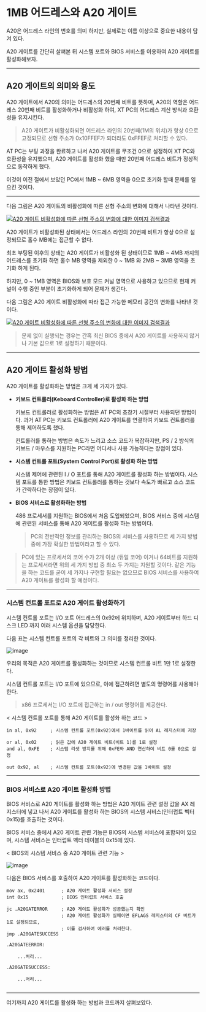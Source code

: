 # 1MB 어드레스와 A20 게이트

A20은 어드레스 라인의 번호를 의미 하지만, 실제로는 이름 이상으로 중요한 내용이 담겨 있다.

A20 게이트를 간단히 살펴본 뒤 시스템 포트와 BIOS 서비스를 이용하여 A20 게이트를 활성화해보자.

<hr>

## A20 게이트의 의미와 용도

A20 게이트에서 A20의 의미는 어드레스의 20번째 비트를 뜻하며,
A20의 역할은 어드레스 20번째 비트를 활성화하거나 비활성화 하여,
XT PC의 어드레스 계산 방식과 호환성을 유지시킨다.

> A20 게이트가 비활성화되면 어드레스 라인의 20번째(1M의 위치)가 항상 0으로 고정되므로 
> 선형 주소가 0x10FFEF가 되더라도 0xFFEF로 처리할 수 있다.

AT PC는 부팅 과정을 완료하고 나서 A20 게이트를 무조건 0으로 설정하여 XT PC와 호환성을 유지했으며,
A20 게이트를 활성화 했을 때만 20번째 어드레스 비트가 정상적으로 동작하게 했다.

이것이 이전 절에서 보았던 PC에서 1MB ~ 6MB 영역을 0으로 초기화 할때 문제를 일으킨 것이다.

<hr>

다음 그림은 A20 게이트의 비활성화에 따른 선형 주소의 변화에 대해서 나타낸 것이다.

[![A20 게이트 비활성화에 따른 선형 주소의 변화에 대한 이미지 검색결과](http://cfs15.tistory.com/image/8/tistory/2008/12/28/17/05/49573356ef5e6)](https://www.google.com/url?sa=i&rct=j&q=&esrc=s&source=images&cd=&ved=2ahUKEwiP_9TlvaXjAhW0y4sBHQuSCU4QjRx6BAgBEAU&url=https%3A%2F%2Fkkamagui.tistory.com%2F619&psig=AOvVaw3lmwwuynJh-anMMeErbsdl&ust=1562680806175751)



A20 게이트가 비활성화된 상태에서는 어드레스 라인의 20번째 비트가 항상 0으로 설정되므로
홀수 MB에는 접근할 수 없다.

최초 부팅된 이후의 상태는 A20 게이트가 비활성화 된 상태이므로 1MB ~ 4MB 까지의 어드레스를 초기화 하면 홀수 MB 영역을 제외한 0 ~ 1MB 와 2MB ~ 3MB 영역을 초기화 하게 된다.

하지만, 0 ~ 1MB 영역은 BIOS와 보호 모드 커널 영역으로 사용하고 있으므로 현재 커널이 수행 중인 부분이 초기화하게 되어 문제가 생긴다.



다음 그림은 A20 게이트 비활성화에 따라 접근 가능한 메모리 공간의 변화를 나타낸 것이다.

[![A20 게이트 비활성화에 따른 선형 주소의 변화에 대한 이미지 검색결과](http://cfs13.tistory.com/image/27/tistory/2008/12/28/17/41/49573bb2acd45)](https://www.google.com/url?sa=i&rct=j&q=&esrc=s&source=images&cd=&cad=rja&uact=8&ved=2ahUKEwjMzZOrvqXjAhVcIqYKHfdlBXsQjRx6BAgBEAU&url=%2Furl%3Fsa%3Di%26rct%3Dj%26q%3D%26esrc%3Ds%26source%3Dimages%26cd%3D%26ved%3D%26url%3Dhttps%3A%2F%2Fkkamagui.tistory.com%2F619%26psig%3DAOvVaw3lmwwuynJh-anMMeErbsdl%26ust%3D1562680806175751&psig=AOvVaw3lmwwuynJh-anMMeErbsdl&ust=1562680806175751)

> 문제 없이 실행되는 경우는
> 간혹 최신 BIOS 중에서 A20 게이트를 사용하지 않거나 기본 값으로 1로 설정하기 때문이다.



<hr>



## A20 게이트 활성화 방법

A20 게이트를 활성화하는 방법은 크게 세 가지가 있다.

- **키보드 컨트롤러(Keboard Controller)로 활성화 하는 방법**

  키보드 컨트롤러로 활성화하는 방법은 AT PC의 초창기 시절부터 사용되던 방법이다.
  과거 AT PC는 키보드 컨트롤러에 A20 게이트를 연결하여 키보드 컨트롤러를 통해 제어하도록 했다.

  컨트롤러를 통하는 방법은 속도가 느리고 소스 코드가 복잡하지만,
  PS / 2 방식의 키보드 / 마우스를 지원하는 PC라면 어디서나 사용 가능하다는 장점이 있다.

- **시스템 컨트롤 포트(System Control Port)로 활성화 하는 방법**

  시스템 제어에 관련된 I / O 포트를 통해 A20 게이트를 활성화 하는 방법이다.
  시스템 포트를 통한 방법은 키보드 컨트롤러를 통하는 것보다 속도가 빠르고 소스 코드가 간략하다는 장점이 있다.

- **BIOS 서비스로 활성화하는 방법**

  486 프로세서를 지원하는 BIOS에서 처음 도입되었으며,
  BIOS 서비스 중에 시스템에 관련된 서비스를 통해 A20 게이트를 활성화 하는 방법이다.

  > PC의 전반적인 정보를 관리하는 BIOS의 서비스를 사용하므로 
  > 세 가지 방법 중에 가장 확실한 방법이라고 할 수 있다.



> PC에 있는 프로세서의 코어 수가 2개 이상 (듀얼 코어) 이거나 64비트를 지원하는 프로세서라면
> 위의 세 가지 방법 중 최소 두 가지는 지원할 것이다.
> 같은 기능을 하는 코드를 굳이 세 가지나 구현할 필요는 없으므로 BIOS 서비스를 사용하여 A20 게이트를 활성화 할 예정이다.



<hr>

### 시스템 컨트롤 포트로 A20 게이트 활성화하기

시스템 컨트롤 포트는 I/O 포트 어드레스의 0x92에 위치하며, 
A20 게이트부터 하드 디스크 LED 까지 여러 시스템 옵션을 담당한다.

다음 표는 시스템 컨트롤 포트의 각 비트와 그 의미를 정리한 것이다.

![image](https://user-images.githubusercontent.com/34773827/60817913-8ac94e80-a1d7-11e9-8ef8-841e977d66a0.png)

우리의 목적은 A20 게이트를 활성화하는 것이므로 시스템 컨트롤 비트 1만 1로 설정한다.

시스템 컨트롤 포트는 I/O 포트에 있으므로, 이에 접근하려면 별도의 명령어를 사용해야한다.

> x86 프로세서는 I/O 포트에 접근하는 in / out 명령어를 제공한다.

< 시스템 컨트롤 포트를 통해 A20 게이트를 활성화 하는 코드 >

```assembly
in al, 0x92		; 시스템 컨트롤 포트(0x92)에서 1바이트를 읽어 AL 레지스터에 저장

or al, 0x02		; 읽은 값에 A20 게이트 비트(비트 1)를 1로 설정
and al, 0xFE	; 시스템 리셋 방지를 위해 0xFE와 AND 연산하여 비트 0를 0으로 설정

out 0x92, al	; 시스템 컨트롤 포트(0x92)에 변경된 값을 1바이트 설정             
```



<hr>

### BIOS 서비스로 A20 게이트 활성화 방법

BIOS 서비스로 A20 게이트를 활성화 하는 방법은
A20 게이트 관련 설정 값을 AX 레지스터에 넣고 나서 
A20 게이트를 활성화 하는 BIOS의 시스템 서비스(인터럽트 벡터 0x15)를 호출하는 것이다.

BIOS 서비스 중에서 A20 게이트 관련 기능은 BIOS의 시스템 서비스에 포함되어 있으며,
시스템 서비스는 인터럽트 벡터 테이블의 0x15에 있다.

< BIOS의 시스템 서비스 중 A20 게이트 관련 기능 >

![image](https://user-images.githubusercontent.com/34773827/60882882-b99cfe80-a283-11e9-8ad5-31a304e8cfff.png)



다음은 BIOS 서비스를 호출하여 A20 게이트를 활성화하는 코드이다. 

```assembly
mov ax, 0x2401		; A20 게이트 활성화 서비스 설정
int 0x15			; BIOS 인터럽트 서비스 호출

jc .A20GATERROR		; A20 게이트 활성화가 성공했는지 확인
					; A20 게이트 활성화가 실패이면 EFLAGS 레지스터의 CF 비트가 1로 설정되므로,
					; 이를 검사하여 에러를 처리한다.
jmp .A20GATESUCCESS	

.A20GATEERROR:

 	...처리...
 
.A20GATESUCCESS:

 	...처리...
 
```

<hr>

여기까지 A20 게이트를 활성화 하는 방법과 코드까지 살펴보았다.

